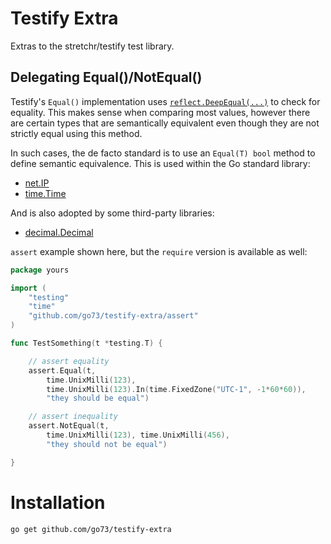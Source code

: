 Testify Extra
=============

Extras to the stretchr/testify test library.

Delegating Equal()/NotEqual()
-----------------------------
Testify's `Equal()` implementation uses
[`reflect.DeepEqual(...)`](https://github.com/stretchr/testify/blob/v1.8.0/assert/assertions.go#L66)
to check for equality. This makes sense when comparing most values, however
there are certain types that are semantically equivalent even though they are
not strictly equal using this method.

In such cases, the de facto standard is to use an `Equal(T) bool` method to
define semantic equivalence. This is used within the Go standard library:

- [net.IP](https://pkg.go.dev/net#IP.Equal)
- [time.Time](https://pkg.go.dev/time#Time.Equal)

And is also adopted by some third-party libraries:

- [decimal.Decimal](https://pkg.go.dev/github.com/shopspring/decimal#Decimal.Equal)

`assert` example shown here, but the `require` version is available as well:
```go
package yours

import (
	"testing"
	"time"
	"github.com/go73/testify-extra/assert"
)

func TestSomething(t *testing.T) {

	// assert equality
	assert.Equal(t,
		time.UnixMilli(123),
		time.UnixMilli(123).In(time.FixedZone("UTC-1", -1*60*60)),
		"they should be equal")

	// assert inequality
	assert.NotEqual(t,
		time.UnixMilli(123), time.UnixMilli(456),
		"they should not be equal")

}
```

Installation
============

    go get github.com/go73/testify-extra
